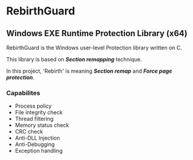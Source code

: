 # RebirthGuard
## Windows EXE Runtime Protection Library (x64)

RebirthGuard is the Windows user-level Protection library written on C.

This library is based on *__Section remapping__* technique.

In this project, 'Rebirth' is meaning *__Section remap__* and *__Force page protection__*.

### Capabilites
* Process policy
* File integrity check
* Thread filtering
* Memory status check
* CRC check
* Anti-DLL Injection
* Anti-Debugging
* Exception handling
